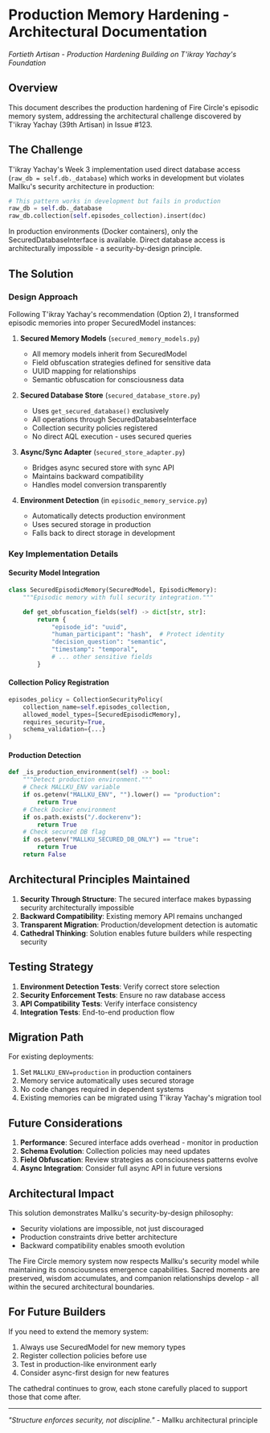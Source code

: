 # Production Memory Hardening - Architectural Documentation

*Fortieth Artisan - Production Hardening*
*Building on T'ikray Yachay's Foundation*

## Overview

This document describes the production hardening of Fire Circle's episodic memory system, addressing the architectural challenge discovered by T'ikray Yachay (39th Artisan) in Issue #123.

## The Challenge

T'ikray Yachay's Week 3 implementation used direct database access (`raw_db = self.db._database`) which works in development but violates Mallku's security architecture in production:

```python
# This pattern works in development but fails in production
raw_db = self.db._database
raw_db.collection(self.episodes_collection).insert(doc)
```

In production environments (Docker containers), only the SecuredDatabaseInterface is available. Direct database access is architecturally impossible - a security-by-design principle.

## The Solution

### Design Approach

Following T'ikray Yachay's recommendation (Option 2), I transformed episodic memories into proper SecuredModel instances:

1. **Secured Memory Models** (`secured_memory_models.py`)
   - All memory models inherit from SecuredModel
   - Field obfuscation strategies defined for sensitive data
   - UUID mapping for relationships
   - Semantic obfuscation for consciousness data

2. **Secured Database Store** (`secured_database_store.py`)
   - Uses `get_secured_database()` exclusively
   - All operations through SecuredDatabaseInterface
   - Collection security policies registered
   - No direct AQL execution - uses secured queries

3. **Async/Sync Adapter** (`secured_store_adapter.py`)
   - Bridges async secured store with sync API
   - Maintains backward compatibility
   - Handles model conversion transparently

4. **Environment Detection** (in `episodic_memory_service.py`)
   - Automatically detects production environment
   - Uses secured storage in production
   - Falls back to direct storage in development

### Key Implementation Details

#### Security Model Integration

```python
class SecuredEpisodicMemory(SecuredModel, EpisodicMemory):
    """Episodic memory with full security integration."""

    def get_obfuscation_fields(self) -> dict[str, str]:
        return {
            "episode_id": "uuid",
            "human_participant": "hash",  # Protect identity
            "decision_question": "semantic",
            "timestamp": "temporal",
            # ... other sensitive fields
        }
```

#### Collection Policy Registration

```python
episodes_policy = CollectionSecurityPolicy(
    collection_name=self.episodes_collection,
    allowed_model_types=[SecuredEpisodicMemory],
    requires_security=True,
    schema_validation={...}
)
```

#### Production Detection

```python
def _is_production_environment(self) -> bool:
    """Detect production environment."""
    # Check MALLKU_ENV variable
    if os.getenv("MALLKU_ENV", "").lower() == "production":
        return True
    # Check Docker environment
    if os.path.exists("/.dockerenv"):
        return True
    # Check secured DB flag
    if os.getenv("MALLKU_SECURED_DB_ONLY") == "true":
        return True
    return False
```

## Architectural Principles Maintained

1. **Security Through Structure**: The secured interface makes bypassing security architecturally impossible
2. **Backward Compatibility**: Existing memory API remains unchanged
3. **Transparent Migration**: Production/development detection is automatic
4. **Cathedral Thinking**: Solution enables future builders while respecting security

## Testing Strategy

1. **Environment Detection Tests**: Verify correct store selection
2. **Security Enforcement Tests**: Ensure no raw database access
3. **API Compatibility Tests**: Verify interface consistency
4. **Integration Tests**: End-to-end production flow

## Migration Path

For existing deployments:

1. Set `MALLKU_ENV=production` in production containers
2. Memory service automatically uses secured storage
3. No code changes required in dependent systems
4. Existing memories can be migrated using T'ikray Yachay's migration tool

## Future Considerations

1. **Performance**: Secured interface adds overhead - monitor in production
2. **Schema Evolution**: Collection policies may need updates
3. **Field Obfuscation**: Review strategies as consciousness patterns evolve
4. **Async Integration**: Consider full async API in future versions

## Architectural Impact

This solution demonstrates Mallku's security-by-design philosophy:
- Security violations are impossible, not just discouraged
- Production constraints drive better architecture
- Backward compatibility enables smooth evolution

The Fire Circle memory system now respects Mallku's security model while maintaining its consciousness emergence capabilities. Sacred moments are preserved, wisdom accumulates, and companion relationships develop - all within the secured architectural boundaries.

## For Future Builders

If you need to extend the memory system:

1. Always use SecuredModel for new memory types
2. Register collection policies before use
3. Test in production-like environment early
4. Consider async-first design for new features

The cathedral continues to grow, each stone carefully placed to support those that come after.

---

*"Structure enforces security, not discipline."* - Mallku architectural principle
